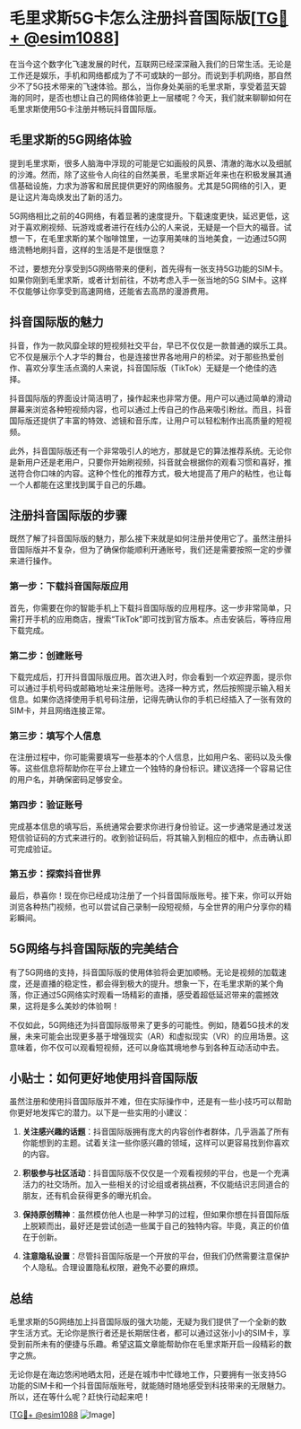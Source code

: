 # 毛里求斯5G卡怎么注册抖音国际版[[TG💪+ @esim1088](https://t.me/s/esim1088)]

在当今这个数字化飞速发展的时代，互联网已经深深融入我们的日常生活。无论是工作还是娱乐，手机和网络都成为了不可或缺的一部分。而说到手机网络，那自然少不了5G技术带来的飞速体验。那么，当你身处美丽的毛里求斯，享受着蓝天碧海的同时，是否也想让自己的网络体验更上一层楼呢？今天，我们就来聊聊如何在毛里求斯使用5G卡注册并畅玩抖音国际版。

## 毛里求斯的5G网络体验

提到毛里求斯，很多人脑海中浮现的可能是它如画般的风景、清澈的海水以及细腻的沙滩。然而，除了这些令人向往的自然美景，毛里求斯近年来也在积极发展其通信基础设施，力求为游客和居民提供更好的网络服务。尤其是5G网络的引入，更是让这片海岛焕发出了新的活力。

5G网络相比之前的4G网络，有着显著的速度提升。下载速度更快，延迟更低，这对于喜欢刷视频、玩游戏或者进行在线办公的人来说，无疑是一个巨大的福音。试想一下，在毛里求斯的某个咖啡馆里，一边享用美味的当地美食，一边通过5G网络流畅地刷抖音，这样的生活是不是很惬意？

不过，要想充分享受到5G网络带来的便利，首先得有一张支持5G功能的SIM卡。如果你刚到毛里求斯，或者计划前往，不妨考虑入手一张当地的5G SIM卡。这样不仅能够让你享受到高速网络，还能省去高昂的漫游费用。

## 抖音国际版的魅力

抖音，作为一款风靡全球的短视频社交平台，早已不仅仅是一款普通的娱乐工具。它不仅是展示个人才华的舞台，也是连接世界各地用户的桥梁。对于那些热爱创作、喜欢分享生活点滴的人来说，抖音国际版（TikTok）无疑是一个绝佳的选择。

抖音国际版的界面设计简洁明了，操作起来也非常方便。用户可以通过简单的滑动屏幕来浏览各种短视频内容，也可以通过上传自己的作品来吸引粉丝。而且，抖音国际版还提供了丰富的特效、滤镜和音乐库，让用户可以轻松制作出高质量的短视频。

此外，抖音国际版还有一个非常吸引人的地方，那就是它的算法推荐系统。无论你是新用户还是老用户，只要你开始刷视频，抖音就会根据你的观看习惯和喜好，推送符合你口味的内容。这种个性化的推荐方式，极大地提高了用户的粘性，也让每一个人都能在这里找到属于自己的乐趣。

## 注册抖音国际版的步骤

既然了解了抖音国际版的魅力，那么接下来就是如何注册并使用它了。虽然注册抖音国际版并不复杂，但为了确保你能顺利开通账号，我们还是需要按照一定的步骤来进行操作。

### 第一步：下载抖音国际版应用

首先，你需要在你的智能手机上下载抖音国际版的应用程序。这一步非常简单，只需打开手机的应用商店，搜索“TikTok”即可找到官方版本。点击安装后，等待应用下载完成。

### 第二步：创建账号

下载完成后，打开抖音国际版应用。首次进入时，你会看到一个欢迎界面，提示你可以通过手机号码或邮箱地址来注册账号。选择一种方式，然后按照提示输入相关信息。如果你选择使用手机号码注册，记得先确认你的手机已经插入了一张有效的SIM卡，并且网络连接正常。

### 第三步：填写个人信息

在注册过程中，你可能需要填写一些基本的个人信息，比如用户名、密码以及头像等。这些信息将帮助你在平台上建立一个独特的身份标识。建议选择一个容易记住的用户名，并确保密码足够安全。

### 第四步：验证账号

完成基本信息的填写后，系统通常会要求你进行身份验证。这一步通常是通过发送短信验证码的方式来进行的。收到验证码后，将其输入到相应的框中，点击确认即可完成验证。

### 第五步：探索抖音世界

最后，恭喜你！现在你已经成功注册了一个抖音国际版账号。接下来，你可以开始浏览各种热门视频，也可以尝试自己录制一段短视频，与全世界的用户分享你的精彩瞬间。

## 5G网络与抖音国际版的完美结合

有了5G网络的支持，抖音国际版的使用体验将会更加顺畅。无论是视频的加载速度，还是直播的稳定性，都会得到极大的提升。想象一下，在毛里求斯的某个角落，你正通过5G网络实时观看一场精彩的直播，感受着超低延迟带来的震撼效果，这将是多么美妙的体验啊！

不仅如此，5G网络还为抖音国际版带来了更多的可能性。例如，随着5G技术的发展，未来可能会出现更多基于增强现实（AR）和虚拟现实（VR）的应用场景。这意味着，你不仅可以观看短视频，还可以身临其境地参与到各种互动活动中去。

## 小贴士：如何更好地使用抖音国际版

虽然注册和使用抖音国际版并不难，但在实际操作中，还是有一些小技巧可以帮助你更好地发挥它的潜力。以下是一些实用的小建议：

1. **关注感兴趣的话题**：抖音国际版拥有庞大的内容创作者群体，几乎涵盖了所有你能想到的主题。试着关注一些你感兴趣的领域，这样可以更容易找到你喜欢的内容。

2. **积极参与社区活动**：抖音国际版不仅仅是一个观看视频的平台，也是一个充满活力的社交场所。加入一些相关的讨论组或者挑战赛，不仅能结识志同道合的朋友，还有机会获得更多的曝光机会。

3. **保持原创精神**：虽然模仿他人也是一种学习的过程，但如果你想在抖音国际版上脱颖而出，最好还是尝试创造一些属于自己的独特内容。毕竟，真正的价值在于创新。

4. **注意隐私设置**：尽管抖音国际版是一个开放的平台，但我们仍然需要注意保护个人隐私。合理设置隐私权限，避免不必要的麻烦。

## 总结

毛里求斯的5G网络加上抖音国际版的强大功能，无疑为我们提供了一个全新的数字生活方式。无论你是旅行者还是长期居住者，都可以通过这张小小的SIM卡，享受到前所未有的便捷与乐趣。希望这篇文章能帮助你在毛里求斯开启一段精彩的数字之旅。

无论你是在海边悠闲地晒太阳，还是在城市中忙碌地工作，只要拥有一张支持5G功能的SIM卡和一个抖音国际版账号，就能随时随地感受到科技带来的无限魅力。所以，还在等什么呢？赶快行动起来吧！

[[TG💪+ @esim1088](https://t.me/s/esim1088) ![Image](https://i.postimg.cc/4NQfJmqS/Snipaste-2025-05-13-00-14-12.png)]